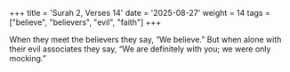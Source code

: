 +++
title = 'Surah 2, Verses 14'
date = '2025-08-27'
weight = 14
tags = ["believe", "believers", "evil", "faith"]
+++

When they meet the believers they say, “We believe.” But when alone with their evil associates they say, “We are definitely with you; we were only mocking.”